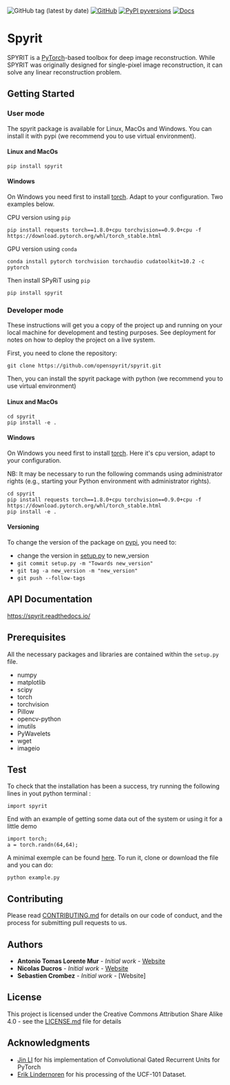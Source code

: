 ![GitHub tag (latest by date)](https://img.shields.io/github/v/tag/openspyrit/spyrit?logo=github)
[![GitHub](https://img.shields.io/github/license/openspyrit/spyrit?style=plastic)](https://github.com/openspyrit/spyrit/blob/master/LICENSE.md)
[![PyPI pyversions](https://img.shields.io/pypi/pyversions/spyrit.svg)](https://pypi.python.org/pypi/spyrit/)
[![Docs](https://readthedocs.org/projects/spyrit/badge/?version=latest&style=flat)](https://spyrit.readthedocs.io/en/master/)

# Spyrit
SPYRIT is a [PyTorch](https://pytorch.org/)-based toolbox for deep image reconstruction. While SPYRIT was originally designed for single-pixel image reconstruction, it can solve any linear reconstruction problem.
   
## Getting Started

### User mode

The spyrit package is available for Linux, MacOs and Windows. You can install it with pypi (we recommend you to use virtual environment).

#### Linux and MacOs

```
pip install spyrit
```

#### Windows

On Windows you need first to install [torch](https://pytorch.org/get-started/locally/). Adapt to your configuration. Two examples below.

CPU version using `pip `

```
pip install requests torch==1.8.0+cpu torchvision==0.9.0+cpu -f https://download.pytorch.org/whl/torch_stable.html
```

GPU version using `conda` 

``` shell
conda install pytorch torchvision torchaudio cudatoolkit=10.2 -c pytorch
```

Then install SPyRiT using `pip`

```shell
pip install spyrit
```

### Developer mode

These instructions will get you a copy of the project up and running on your local machine for development and testing purposes. See deployment for notes on how to deploy the project on a live system.

First, you need to clone the repository:

```
git clone https://github.com/openspyrit/spyrit.git
```

Then, you can install the spyrit package with python (we recommend you to use virtual environment)

#### Linux and MacOs

```
cd spyrit
pip install -e .
```

#### Windows

On Windows you need first to install [torch](https://pytorch.org/get-started/locally/). Here it's cpu version, adapt to your configuration. 

NB: It may be necessary to run the following commands using administrator rights (e.g., starting your Python environment with administrator rights).

```
cd spyrit
pip install requests torch==1.8.0+cpu torchvision==0.9.0+cpu -f https://download.pytorch.org/whl/torch_stable.html
pip install -e .
```

#### Versioning

To change the version of the package on [pypi](https://pypi.org/project/spyrit/), you need to:
 - change the version in [setup.py](https://github.com/openspyrit/spyrit/blob/master/setup.py#L45) to new_version
 - ```git commit setup.py -m "Towards new_version"```
 - ```git tag -a new_version -m "new_version"```
 - ```git push --follow-tags```

## API Documentation
https://spyrit.readthedocs.io/

## Prerequisites

All the necessary packages and libraries are contained within the ```setup.py ``` file.

- numpy
- matplotlib
- scipy
- torch
- torchvision
- Pillow
- opencv-python
- imutils
- PyWavelets
- wget
- imageio

## Test

To check that the installation has been a success, try running the following lines in yout python terminal :

```
import spyrit
```

End with an example of getting some data out of the system or using it for a little demo

```
import torch;
a = torch.randn(64,64);
```

A minimal exemple can be found [here](https://github.com/openspyrit/spyrit/blob/master/.github/workflows/example.py). To run it, clone or download the file and you can do:

```
python example.py
```

## Contributing

Please read [CONTRIBUTING.md](CONTRIBUTING.md) for details on our code of conduct, and the process for submitting pull requests to us.


## Authors

* **Antonio Tomas Lorente Mur** - *Initial work* - [Website](https://www.creatis.insa-lyon.fr/~lorente/)
* **Nicolas Ducros** - *Initial work* - [Website](https://www.creatis.insa-lyon.fr/~ducros/WebPage/index.html)
* **Sebastien Crombez** - *Initial work* - [Website]


## License

This project is licensed under the Creative Commons Attribution Share Alike 4.0 - see the [LICENSE.md](LICENSE.md) file for details

## Acknowledgments

* [Jin LI](https://github.com/happyjin/ConvGRU-pytorch) for his implementation of Convolutional Gated Recurrent Units for PyTorch
* [Erik Lindernoren](https://github.com/eriklindernoren/Action-Recognition) for his processing of the UCF-101 Dataset.

